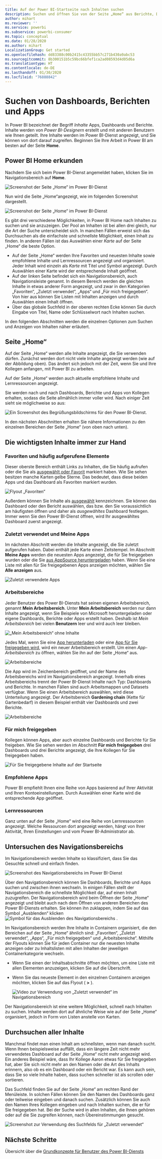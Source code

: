 ```yaml
---
title: Auf der Power BI-Startseite nach Inhalten suchen
description: Suchen und öffnen Sie von der Seite „Home“ aus Berichte, Dashboards und Apps.
author: mihart
ms.reviewer: ''
ms.service: powerbi
ms.subservice: powerbi-consumer
ms.topic: conceptual
ms.date: 01/28/2020
ms.author: mihart
LocalizationGroup: Get started
ms.openlocfilehash: dd83388c00b2415c43355bb57c271b430a9abc53
ms.sourcegitcommit: 8b300151b5c59bc66bfef1ca2ad08593d4d05d6a
ms.translationtype: HT
ms.contentlocale: de-DE
ms.lasthandoff: 01/30/2020
ms.locfileid: "76888842"
---
```

# <a name="find-your-dashboards-reports-and-apps"></a>Suchen von Dashboards, Berichten und Apps
In Power BI bezeichnet der Begriff *Inhalte* Apps, Dashboards und Berichte. Inhalte werden von *Power BI-Designern* erstellt und mit anderen Benutzern wie Ihnen geteilt. Ihre Inhalte werden im Power BI-Dienst angezeigt, und Sie können von dort darauf zugreifen. Beginnen Sie Ihre Arbeit in Power BI am besten auf der Seite **Home**.

## <a name="explore-power-bi-home"></a>Power BI Home erkunden
Nachdem Sie sich beim Power BI-Dienst angemeldet haben, klicken Sie im Navigationsbereich auf **Home**. 

![Screenshot der Seite „Home“ im Power BI-Dienst](media/end-user-home/power-bi-home-menu.png)


Nun wird die Seite „Home“angezeigt, wie im folgenden Screenshot dargestellt.
 
![Screenshot der Seite „Home“ im Power BI-Dienst](media/end-user-home/power-bi-home.png)

Es gibt drei verschiedene Möglichkeiten, in Power BI Home nach Inhalten zu suchen und sie anzuzeigen. Der Pool an Inhalten ist bei allen drei gleich, nur die Art der Suche unterscheidet sich. In manchen Fällen erweist sich das Durchsuchen als die einfachste und schnellste Möglichkeit, einen Inhalt zu finden. In anderen Fällen ist das Auswählen einer *Karte* auf der Seite „Home“ die beste Option.

- Auf der Seite „Home“ werden Ihre Favoriten und neuesten Inhalte sowie empfohlene Inhalte und Lernressourcen angezeigt und organisiert. Jeder Inhalt wird einzeln als *Karte* mit Titel und Symbol angezeigt. Durch Auswählen einer Karte wird der entsprechende Inhalt geöffnet.
- Auf der linken Seite befindet sich ein Navigationsbereich, auch Navigationsleiste genannt. In diesem Bereich werden die gleichen Inhalte in etwas anderer Form angezeigt, und zwar in den Kategorien „Favoriten“, „Zuletzt verwendet“, „Apps“ und „Für mich freigegeben“. Von hier aus können Sie Listen mit Inhalten anzeigen und durch Auswählen einen Inhalt öffnen.
- Über das globale Suchfeld in der oberen rechten Ecke können Sie durch Eingabe von Titel, Name oder Schlüsselwort nach Inhalten suchen.

In den folgenden Abschnitten werden die einzelnen Optionen zum Suchen und Anzeigen von Inhalten näher erläutert.

## <a name="home-canvas"></a>Seite „Home“
Auf der Seite „Home“ werden alle Inhalte angezeigt, die Sie verwenden dürfen. Zunächst werden dort nicht viele Inhalte angezeigt werden (wie auf der Abbildung oben). Das ändert sich jedoch mit der Zeit, wenn Sie und Ihre Kollegen anfangen, mit Power BI zu arbeiten.

Auf der Seite „Home“ werden auch aktuelle empfohlene Inhalte und Lernressourcen angezeigt. 
 
Sie werden nach und nach Dashboards, Berichte und Apps von Kollegen erhalten, sodass die Seite allmählich immer voller wird. Nach einiger Zeit sieht sie möglichweise so aus:

![Ein Screenshot des Begrüßungsbildschirms für den Power BI-Dienst.](media/end-user-home/power-bi-home-oldest.png)

 
In den nächsten Abschnitten erhalten Sie nähere Informationen zu den einzelnen Bereichen der Seite „Home“ (von oben nach unten).

## <a name="most-important-content-at-your-fingertips"></a>Die wichtigsten Inhalte immer zur Hand

### <a name="favorites-and-frequents"></a>Favoriten und häufig aufgerufene Elemente
Dieser oberste Bereich enthält Links zu Inhalten, die Sie häufig aufrufen oder die Sie als [ausgewählt oder Favorit](end-user-favorite.md) markiert haben. Wie Sie sehen besitzen manche Karten gelbe Sterne. Das bedeutet, dass diese beiden Apps und das Dashboard als Favoriten markiert wurden. 

![Flyout „Favoriten“](./media/end-user-home/power-bi-favorites-frequents.png)

Außerdem können Sie Inhalte als [ausgewählt](end-user-featured.md) kennzeichnen. Sie können das Dashboard oder den Bericht auswählen, das bzw. den Sie voraussichtlich am häufigsten öffnen und daher als *ausgewähltes* Dashboard festlegen. Immer wenn Sie den Power BI-Dienst öffnen, wird Ihr ausgewähltes Dashboard zuerst angezeigt. 


### <a name="recents-and-my-apps"></a>Zuletzt verwendet und Meine Apps
Im nächsten Abschnitt werden die Inhalte angezeigt, die Sie zuletzt aufgerufen haben. Dabei enthält jede Karte einen Zeitstempel. Im Abschnitt **Meine Apps** werden die neuesten Apps angezeigt, die für Sie freigegeben wurden oder die Sie [aus AppSource heruntergeladen](end-user-apps.md) haben. Wenn Sie eine Liste mit allen für Sie freigegebenen Apps anzeigen möchten, wählen Sie **Alle anzeigen** aus.

![Zuletzt verwendete Apps](./media/end-user-home/power-bi-recent-apps.png)


### <a name="workspaces"></a>Arbeitsbereiche
Jeder Benutzer des Power BI-Diensts hat seinen eigenen Arbeitsbereich, genannt **Mein Arbeitsbereich**. Unter **Mein Arbeitsbereich** werden nur dann Inhalte angezeigt, wenn Sie Beispiele von Microsoft heruntergeladen oder eigene Dashboards, Berichte oder Apps erstellt haben. Deshalb ist *Mein Arbeitsbereich* bei vielen **Benutzern** leer und wird auch leer bleiben.  

![„Mein Arbeitsbereich“ ohne Inhalte](./media/end-user-home/power-bi-empty-workspace.png)

Jedes Mal, wenn Sie eine [App herunterladen](end-user-app-marketing.md) oder eine [App für Sie freigegeben wird](end-user-apps.md), wird ein neuer Arbeitsbereich erstellt.  Um einen *App-Arbeitsbereich* zu öffnen, wählen Sie ihn auf der Seite „Home“ aus. 

![Arbeitsbereiche](./media/end-user-home/power-bi-workspace-section.png)

Die App wird im Zeichenbereich geöffnet, und der Name des Arbeitsbereichs wird im Navigationsbereich angezeigt. Innerhalb eines Arbeitsbereichs trennt der Power BI-Dienst Inhalte nach Typ: Dashboards und Berichte. In manchen Fällen sind auch Arbeitsmappen und Datasets verfügbar. Wenn Sie einen Arbeitsbereich auswählen, wird diese Unterteilung angezeigt. Der Arbeitsbereich **Gardening chain** (Kette für Gartenbedarf) in diesem Beispiel enthält vier Dashboards und zwei Berichte.

![Arbeitsbereiche](./media/end-user-home/power-bi-search-workspace.png)

### <a name="shared-with-me"></a>Für mich freigegeben
Kollegen können Apps, aber auch einzelne Dashboards und Berichte für Sie freigeben. Wie Sie sehen werden im Abschnitt **Für mich freigegeben** drei Dashboards und drei Berichte angezeigt, die Ihre Kollegen für Sie freigegeben haben.

![Für Sie freigegebene Inhalte auf der Startseite](./media/end-user-home/power-bi-shared.png)

### <a name="recommended-apps"></a>Empfohlene Apps
Power BI empfiehlt Ihnen eine Reihe von Apps basierend auf Ihrer Aktivität und Ihren Kontoeinstellungen. Durch Auswählen einer Karte wird die entsprechende App geöffnet.
 
### <a name="learning-resources"></a>Lernressourcen
Ganz unten auf der Seite „Home“ wird eine Reihe von Lernressourcen angezeigt. Welche Ressourcen dort angezeigt werden, hängt von Ihrer Aktivität, Ihren Einstellungen und vom Power BI-Administrator ab. 
 
## <a name="explore-the-nav-pane"></a>Untersuchen des Navigationsbereichs

Im Navigationsbereich werden Inhalte so klassifiziert, dass Sie das Gesuchte schnell und einfach finden.  

![Screenshot des Navigationsbereichs im Power BI-Dienst](media/end-user-home/power-bi-nav.png)


Über den Navigationsbereich können Sie Dashboards, Berichte und Apps suchen und zwischen ihnen wechseln. In einigen Fällen stellt der Navigationsbereich die schnellste Möglichkeit dar, auf einen Inhalt zuzugreifen. Der Navigationsbereich wird beim Öffnen der Seite „Home“ angezeigt und bleibt auch nach dem Öffnen von anderen Bereichen des Power BI-Diensts erhalten. Sie können ihn zuklappen, indem Sie auf das Symbol „Ausblenden“ klicken ![Symbol für das Ausblenden des Navigationsbereichs](media/end-user-home/power-bi-hide.png) .
  
Im Navigationsbereich werden Ihre Inhalte in Containern organisiert, die den Bereichen auf der Seite „Home“ ähnlich sind: „Favoriten“, „Zuletzt verwendet“, „Apps“, „Für mich freigegeben“ und „Arbeitsbereiche“. Mithilfe der Flyouts können Sie für jeden Container nur die neuesten Inhalte anzeigen oder zu Inhaltslisten mit allen Inhalten der jeweiligen Containerkategorie wechseln.
 
- Wenn Sie einen der Inhaltsabschnitte öffnen möchten, um eine Liste mit allen Elementen anzuzeigen, klicken Sie auf die Überschrift.
- Wenn Sie das neueste Element in den einzelnen Containern anzeigen möchten, klicken Sie auf das Flyout ( **>** ).

    ![Video zur Verwendung von „Zuletzt verwendet“ im Navigationsbereich](media/end-user-home/power-bi-nav-bar.gif)

 
Der Navigationsbereich ist eine weitere Möglichkeit, schnell nach Inhalten zu suchen. Inhalte werden dort auf ähnliche Weise wie auf der Seite „Home“ organisiert, jedoch in Form von Listen anstelle von Karten. 

## <a name="search-all-of-your-content"></a>Durchsuchen aller Inhalte
Manchmal findet man einen Inhalt am schnellsten, wenn man danach sucht. Wenn Ihnen beispielsweise auffällt, dass ein längere Zeit nicht mehr verwendetes Dashboard auf der Seite „Home“ nicht mehr angezeigt wird. Ein anderes Beispiel wäre, dass Ihr Kollege Aaron etwas für Sie freigegeben hat, aber Sie sich nicht mehr an den Namen oder die Art des Inhalts erinnern, also ob es ein Dashboard oder ein Bericht war. Es kann auch sein, dass Sie so viele Inhalte haben, dass suchen schneller ist als scrollen oder sortieren. 
 
Das Suchfeld finden Sie auf der Seite „Home“ am rechten Rand der Menüleiste. In solchen Fällen können Sie den Namen des Dashboards ganz oder teilweise eingeben und danach suchen. Zusätzlich können Sie auch den Namen Ihres Kollegen eingeben und nach Inhalten suchen, die er für Sie freigegeben hat. Bei der Suche wird in allen Inhalten, die Ihnen gehören oder auf die Sie zugreifen können, nach Übereinstimmungen gesucht.

![Screenshot zur Verwendung des Suchfelds für „Zuletzt verwendet“](media/end-user-home/power-bi-search-field.png)

## <a name="next-steps"></a>Nächste Schritte
Übersicht über die [Grundkonzepte für Benutzer des Power BI-Diensts](end-user-basic-concepts.md)
